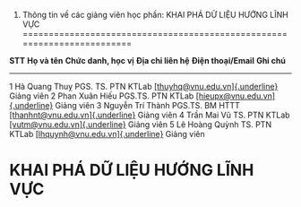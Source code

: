 1. Thông tin về các giảng viên học phần: KHAI PHÁ DỮ LIỆU HƯỚNG LĨNH VỰC
========================================================================

  **STT**   **Họ và tên**      **Chức danh, học vị**   **Địa chỉ liên hệ**   **Điện thoại/Email**                                             **Ghi chú**
  --------- ------------------ ----------------------- --------------------- ---------------------------------------------------------------- -------------
  1         Hà Quang Thuỵ      PGS. TS.                PTN KTLab             [[thuyhq\@vnu.edu.vn]{.underline}](mailto:thuyhq@vnu.edu.vn)     Giảng viên
  2         Phan Xuân Hiếu     PGS.TS.                 PTN KTLab             [[hieupx\@vnu.edu.vn]{.underline}](mailto:hieupx@vnu.edu.vn)     Giảng viên
  3         Nguyễn Trí Thành   PGS.TS.                 BM HTTT               [[thanhnt\@vnu.edu.vn]{.underline}](mailto:thanhnt@vnu.edu.vn)   Giảng viên
  4         Trần Mai Vũ        TS.                     PTN KTLab             [[vutm\@vnu.edu.vn]{.underline}](mailto:vutm@vnu.edu.vn)         Giảng viên
  5         Lê Hoàng Quỳnh     TS.                     PTN KTLab             [[lhquynh\@vnu.edu.vn]{.underline}](mailto:lhquynh@vnu.edu.vn)   Giảng viên

 KHAI PHÁ DỮ LIỆU HƯỚNG LĨNH VỰC
===============================

